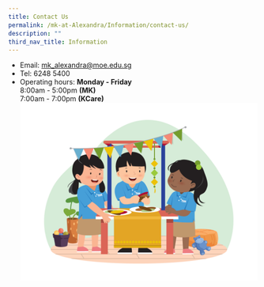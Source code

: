 ```yaml
---
title: Contact Us
permalink: /mk-at-Alexandra/Information/contact-us/
description: ""
third_nav_title: Information
---
```

     

*   Email: [mk\_alexandra@moe.edu.sg](mailto:mk_alexandra@moe.edu.sg)
*   Tel: 6248 5400
*   Operating hours: 
	**Monday - Friday** <br> 
	8:00am - 5:00pm  **(MK)** <br> 7:00am - 7:00pm **(KCare)**
	![](/images/MK/2023%20booth.png)

